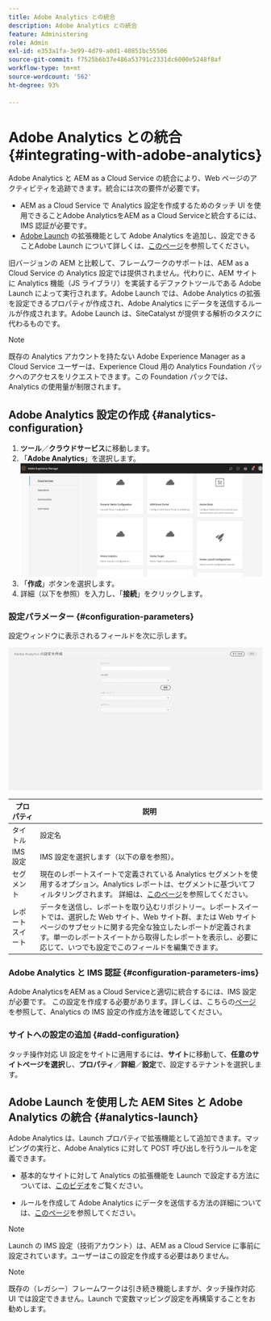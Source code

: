 ```yaml
---
title: Adobe Analytics との統合
description: Adobe Analytics との統合
feature: Administering
role: Admin
exl-id: e353a1fa-3e99-4d79-a0d1-40851bc55506
source-git-commit: f7525b6b37e486a53791c2331dc6000e5248f8af
workflow-type: tm+mt
source-wordcount: '562'
ht-degree: 93%

---
```


# Adobe Analytics との統合{#integrating-with-adobe-analytics}

Adobe Analytics と AEM as a Cloud Service の統合により、Web ページのアクティビティを追跡できます。統合には次の要件が必要です。

* AEM as a Cloud Service で Analytics 設定を作成するためのタッチ UI を使用できることAdobe AnalyticsをAEM as a Cloud Serviceと統合するには、IMS 認証が必要です。
* [Adobe Launch](#analytics-launch) の拡張機能として Adobe Analytics を追加し、設定できることAdobe Launch について詳しくは、[このページ](https://experienceleague.adobe.com/docs/experience-platform/tags/get-started/quick-start.html?lang=ja)を参照してください。

旧バージョンの AEM と比較して、フレームワークのサポートは、AEM as a Cloud Service の Analytics 設定では提供されません。代わりに、AEM サイトに Analytics 機能（JS ライブラリ）を実装するデファクトツールである Adobe Launch によって実行されます。Adobe Launch では、Adobe Analytics の拡張を設定できるプロパティが作成され、Adobe Analytics にデータを送信するルールが作成されます。Adobe Launch は、SiteCatalyst が提供する解析のタスクに代わるものです。

>[!NOTE]
>
>既存の Analytics アカウントを持たない Adobe Experience Manager as a Cloud Service ユーザーは、Experience Cloud 用の Analytics Foundation パックへのアクセスをリクエストできます。この Foundation パックでは、Analytics の使用量が制限されます。

## Adobe Analytics 設定の作成 {#analytics-configuration}

1. **ツール**／**クラウドサービス**&#x200B;に移動します。
2. 「**Adobe Analytics**」を選択します。
   ![Adobe Analytics ウィンドウ](assets/analytics_screen2.png " Adobe Analytics ウィンドウ")
3. 「**作成**」ボタンを選択します。
4. 詳細（以下を参照）を入力し、「**接続**」をクリックします。

### 設定パラメーター {#configuration-parameters}

設定ウィンドウに表示されるフィールドを次に示します。

![設定パラメーター](assets/properties_field2.png "設定パラメーター")

| プロパティ | 説明 |
|---|---|
| タイトル | 設定名 |
| IMS 設定 | IMS 設定を選択します（以下の章を参照）。 |
| セグメント | 現在のレポートスイートで定義されている Analytics セグメントを使用するオプション。Analytics レポートは、セグメントに基づいてフィルタリングされます。 詳細は、[このページ](https://experienceleague.adobe.com/docs/analytics/components/segmentation/seg-overview.html?lang=ja)を参照してください。 |
| レポートスイート | データを送信し、レポートを取り込むリポジトリー。レポートスイートでは、選択した Web サイト、Web サイト群、または Web サイトページのサブセットに関する完全な独立したレポートが定義されます。単一のレポートスイートから取得したレポートを表示し、必要に応じて、いつでも設定でこのフィールドを編集できます。 |

### Adobe Analytics と IMS 認証 {#configuration-parameters-ims}

Adobe AnalyticsをAEM as a Cloud Serviceと適切に統合するには、IMS 設定が必要です。 この設定を作成する必要があります。詳しくは、こちらの[ページ](/help/sites-cloud/integrating/integration-adobe-analytics-ims.md)を参照して、Analytics の IMS 設定の作成方法を確認してください。

### サイトへの設定の追加 {#add-configuration}

タッチ操作対応 UI 設定をサイトに適用するには、**サイト**&#x200B;に移動して、**任意のサイトページを選択**&#x200B;し、**プロパティ**／**詳細**／**設定**&#x200B;で、設定するテナントを選択します。

## Adobe Launch を使用した AEM Sites と Adobe Analytics の統合 {#analytics-launch}

Adobe Analytics は、Launch プロパティで拡張機能として追加できます。マッピングの実行と、Adobe Analytics に対して POST 呼び出しを行うルールを定義できます。

* 基本的なサイトに対して Analytics の拡張機能を Launch で設定する方法については、[このビデオ](https://experienceleague.adobe.com/docs/analytics-learn/tutorials/implementation/via-adobe-launch/basic-configuration-of-the-analytics-launch-extension.html?lang=ja)をご覧ください。

* ルールを作成して Adobe Analytics にデータを送信する方法の詳細については、[このページ](https://experienceleague.adobe.com/docs/core-services-learn/implementing-in-websites-with-launch/implement-solutions/analytics.html?lang=ja)を参照してください。

>[!NOTE]
>
>Launch の IMS 設定（技術アカウント）は、AEM as a Cloud Service に事前に設定されています。ユーザーはこの設定を作成する必要はありません。

>[!NOTE]
>
>既存の（レガシー）フレームワークは引き続き機能しますが、タッチ操作対応 UI では設定できません。Launch で変数マッピング設定を再構築することをお勧めします。
